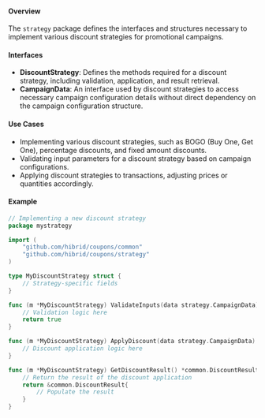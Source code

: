 #### Overview
The `strategy` package defines the interfaces and structures necessary to implement various discount strategies for promotional campaigns.

#### Interfaces

- **DiscountStrategy**: Defines the methods required for a discount strategy, including validation, application, and result retrieval.
- **CampaignData**: An interface used by discount strategies to access necessary campaign configuration details without direct dependency on the campaign configuration structure.

#### Use Cases

- Implementing various discount strategies, such as BOGO (Buy One, Get One), percentage discounts, and fixed amount discounts.
- Validating input parameters for a discount strategy based on campaign configurations.
- Applying discount strategies to transactions, adjusting prices or quantities accordingly.

#### Example

```go
// Implementing a new discount strategy
package mystrategy

import (
    "github.com/hibrid/coupons/common"
    "github.com/hibrid/coupons/strategy"
)

type MyDiscountStrategy struct {
    // Strategy-specific fields
}

func (m *MyDiscountStrategy) ValidateInputs(data strategy.CampaignData) bool {
    // Validation logic here
    return true
}

func (m *MyDiscountStrategy) ApplyDiscount(data strategy.CampaignData) {
    // Discount application logic here
}

func (m *MyDiscountStrategy) GetDiscountResult() *common.DiscountResult {
    // Return the result of the discount application
    return &common.DiscountResult{
        // Populate the result
    }
}
```